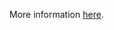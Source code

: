 More information [here](https://docs.bridgecrew.io/docs/ensure-that-azure-defender-is-set-to-on-for-kubernetes).

